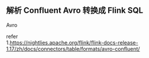 ## 解析 Confluent Avro 转换成 Flink SQL         

Avro 



refer   
1.https://nightlies.apache.org/flink/flink-docs-release-1.17/zh/docs/connectors/table/formats/avro-confluent/   

